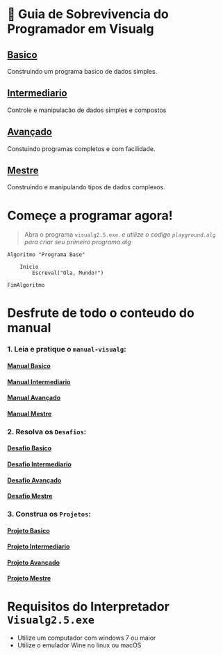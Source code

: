 


# :card_index: Guia de Sobrevivencia do Programador em Visualg
## [Basico](manual-visualg/1.basico.md/README.md)
Construindo um programa basico de dados simples.
## [Intermediario](manual-visualg/2.intermediario.md/README.md)
Controle e manipulacão de dados simples e compostos
## [Avançado](manual-visualg/3.avancado.md/README.md)
Constuindo programas completos e com facilidade.
## [Mestre](manual-visualg/4.mestre.md/README.md)
Construindo e manipulando tipos de dados complexos.   

# Começe a programar agora!  
> Abra o programa `visualg2.5.exe`. 
> _e utilize o codigo `playground.alg` para criar seu primeiro programa.alg_  

~~~ alg
Algoritmo "Programa Base"
    
    Inicio
        Escreval("Ola, Mundo!")

FimAlgoritmo
~~~

# Desfrute de todo o conteudo do manual

### 1. Leia e pratique o `manual-visualg`:
#### [Manual Basico](manual-visualg/1.basico.md/README.md)
#### [Manual Intermediario](manual-visualg/2.intermediario.md/README.md)
#### [Manual Avançado](manual-visualg/3.avancado.md/README.md)
#### [Manual Mestre](manual-visualg/4.mestre.md/README.md)


### 2. Resolva os `Desafios`: 
#### [Desafio Basico](manual-visualg/1.basico.md/desafios/README.md)  
#### [Desafio Intermediario](manual-visualg/2.intermediario.md/desafios/README.md)  
#### [Desafio Avançado](manual-visualg/3.avancado.md/desafios/README.md)   
#### [Desafio Mestre](manual-visualg/4.mestre.md/desafios/README.md)    
### 3. Construa os `Projetos`: 
#### [Projeto Basico](manual-visualg/1.basico.md/projetos/README.md)  
#### [Projeto Intermediario](manual-visualg/2.intermediario.md/projetos/README.md)  
#### [Projeto Avançado](manual-visualg/3.avancado.md/projetos/README.md)  
#### [Projeto Mestre](manual-visualg/4.mestre.md/projetos/README.md)    

# Requisitos do Interpretador `Visualg2.5.exe`
* Utilize um computador com windows 7 ou maior
* Utilize o emulador Wine no linux ou macOS